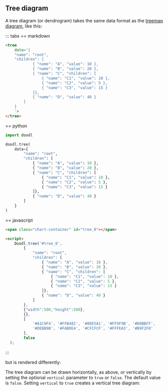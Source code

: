 ## Tree diagram

A tree diagram (or dendrogram) takes the same data format as the [treemap diagram](/charts/treemap),
like this:

::: tabs
== markdown
```html
<tree
    data='{
    "name": "root",
    "children": [
            { "name": "A", "value": 10 },
            { "name": "B", "value": 20 },
            { "name": "C", "children": [
                { "name": "C1", "value": 10 },
                { "name": "C2", "value": 5 },
                { "name": "C3", "value": 15 }
            ]},
            { "name": "D", "value": 40 }
        ]
    }
    '>
</tree>
```
== python
```python
import doodl

doodl.tree(
    data={
        "name": "root",
        "children": [
            { "name": "A", "value": 10 },
            { "name": "B", "value": 20 },
            { "name": "C", "children": [
                { "name": "C1", "value": 10 },
                { "name": "C2", "value": 5 },
                { "name": "C3", "value": 15 }
            ]},
            { "name": "D", "value": 40 }
        ]
    }
)
```
== javascript
```html
<span class="chart-container" id="tree_0"></span>

<script>
    Doodl.tree('#tree_0',
        {
            "name": "root",
            "children": [
                { "name": "A", "value": 10 },
                { "name": "B", "value": 20 },
                { "name": "C", "children": [
                    { "name": "C1", "value": 10 },
                    { "name": "C2", "value": 5 },
                    { "name": "C3", "value": 15 }
                ]},
                { "name": "D", "value": 40 }
            ]
        },
        {"width":500,"height":500},
        {},
        [
            '#A1C9F4', '#FFB482', '#8DE5A1', '#FF9F9B', '#D0BBFF',
            '#DEBB9B', '#FAB0E4', '#CFCFCF', '#FFFEA3', '#B9F2F0'
        ],
        false
  );

```
:::

but is rendered differently:

<span class="chart-container" id="tree_0"></span>

The tree diagram can be drawn horizontally, as above, or vertically
by setting the optional `vertical` parameter to `true` or `false`.
The default value is `false`. Setting `vertical` to `true` creates
a vertical tree diagram:

<span class="chart-container" id="tree_1"></span>

<script>
 setTimeout(() => {
  Promise.resolve().then(() => {
    Doodl.tree('#tree_0',
    {
        "name": "root",
        "children": [
            { "name": "A", "value": 10 },
            { "name": "B", "value": 20 },
            { "name": "C", "children": [
                { "name": "C1", "value": 10 },
                { "name": "C2", "value": 5 },
                { "name": "C3", "value": 15 }
            ]},
            { "name": "D", "value": 40 }
        ]
    },
    {"width":500,"height":500},
    {},
    [
        '#A1C9F4', '#FFB482', '#8DE5A1', '#FF9F9B', '#D0BBFF',
        '#DEBB9B', '#FAB0E4', '#CFCFCF', '#FFFEA3', '#B9F2F0'
    ],
    false
  );
    Doodl.tree('#tree_1',
    {
        "name": "root",
        "children": [
            { "name": "A", "value": 10 },
            { "name": "B", "value": 20 },
            { "name": "C", "children": [
                { "name": "C1", "value": 10 },
                { "name": "C2", "value": 5 },
                { "name": "C3", "value": 15 }
            ]},
            { "name": "D", "value": 40 }
        ]
    },
    {"width":500,"height":500},
    {},
    [
        '#A1C9F4', '#FFB482', '#8DE5A1', '#FF9F9B', '#D0BBFF',
        '#DEBB9B', '#FAB0E4', '#CFCFCF', '#FFFEA3', '#B9F2F0'
    ],
    true
  );
  }
)
}, 1000);

</script>

